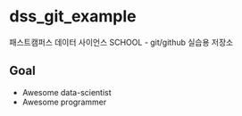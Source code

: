 # dss_git_example
패스트캠퍼스 데이터 사이언스 SCHOOL - git/github 실습용 저장소


## Goal

- Awesome data-scientist
- Awesome programmer
